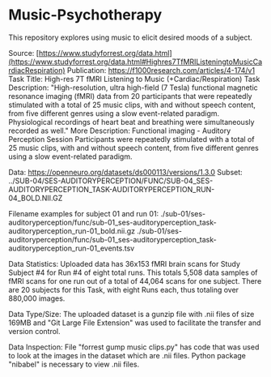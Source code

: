 # Music-Psychotherapy
This repository explores using music to elicit desired moods of a subject.

Source:  [https://www.studyforrest.org/data.html](https://www.studyforrest.org/data.html#Highres7TfMRIListeningtoMusicCardiacRespiration)
Publication:  https://f1000research.com/articles/4-174/v1
Task Title:  High-res 7T fMRI Listening to Music (+Cardiac/Respiration)
Task Description:  "High-resolution, ultra high-field (7 Tesla) functional magnetic resonance imaging (fMRI) data from 20 participants that were repeatedly stimulated with a total of 25 music clips, with and without speech content, from five different genres using a slow event-related paradigm. Physiological recordings of heart beat and breathing were simultaneously recorded as well."
More Description:  Functional imaging - Auditory Perception Session
Participants were repeatedly stimulated with a total of 25 music clips, with and without speech content, from five different genres using a slow event-related paradigm.

Data:  https://openneuro.org/datasets/ds000113/versions/1.3.0
Subset:   ../SUB-04/SES-AUDITORYPERCEPTION/FUNC/SUB-04_SES-AUDITORYPERCEPTION_TASK-AUDITORYPERCEPTION_RUN-04_BOLD.NII.GZ

Filename examples for subject 01 and run 01:
./sub-01/ses-auditoryperception/func/sub-01_ses-auditoryperception_task-auditoryperception_run-01_bold.nii.gz ./sub-01/ses-auditoryperception/func/sub-01_ses-auditoryperception_task-auditoryperception_run-01_events.tsv

Data Statistics:
Uploaded data has 36x153 fMRI brain scans for Study Subject #4 for Run #4 of eight total runs.
This totals 5,508 data samples of fMRI scans for one run out of a total of 44,064 scans for one subject.
There are 20 subjects for this Task, with eight Runs each, thus totaling over 880,000 images.

Data Type/Size:
The uploaded dataset is a gunzip file with .nii files of size 169MB and "Git Large File Extension" was used to facilitate the transfer and version control.

Data Inspection:
File "forrest gump music clips.py" has code that was used to look at the images in the dataset which are .nii files.
Python package "nibabel" is necessary to view .nii files.
